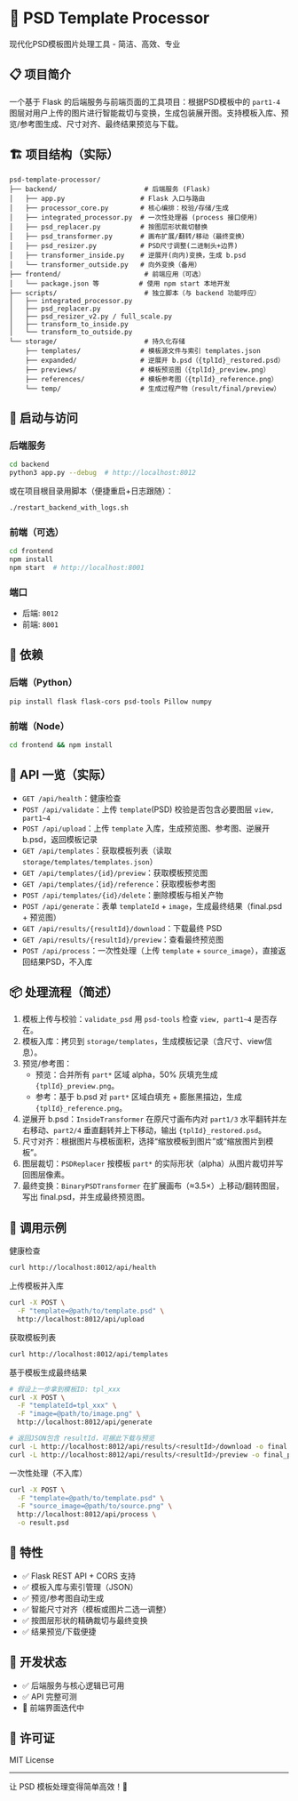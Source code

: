 # 🎯 PSD Template Processor

现代化PSD模板图片处理工具 - 简洁、高效、专业

## 📋 项目简介

一个基于 Flask 的后端服务与前端页面的工具项目：根据PSD模板中的 `part1-4` 图层对用户上传的图片进行智能裁切与变换，生成包装展开图。支持模板入库、预览/参考图生成、尺寸对齐、最终结果预览与下载。

## 🏗️ 项目结构（实际）

```
psd-template-processor/
├── backend/                      # 后端服务 (Flask)
│   ├── app.py                   # Flask 入口与路由
│   ├── processor_core.py        # 核心编排：校验/存储/生成
│   ├── integrated_processor.py  # 一次性处理器 (process 接口使用)
│   ├── psd_replacer.py          # 按图层形状裁切替换
│   ├── psd_transformer.py       # 画布扩展/翻转/移动（最终变换）
│   ├── psd_resizer.py           # PSD尺寸调整(二进制头+边界)
│   ├── transformer_inside.py    # 逆展开(向内)变换，生成 b.psd
│   └── transformer_outside.py   # 向外变换（备用）
├── frontend/                     # 前端应用（可选）
│   └── package.json 等          # 使用 npm start 本地开发
├── scripts/                      # 独立脚本（与 backend 功能呼应）
│   ├── integrated_processor.py
│   ├── psd_replacer.py
│   ├── psd_resizer_v2.py / full_scale.py
│   ├── transform_to_inside.py
│   └── transform_to_outside.py
└── storage/                      # 持久化存储
    ├── templates/               # 模板源文件与索引 templates.json
    ├── expanded/                # 逆展开 b.psd（{tplId}_restored.psd）
    ├── previews/                # 模板预览图（{tplId}_preview.png）
    ├── references/              # 模板参考图（{tplId}_reference.png）
    └── temp/                    # 生成过程产物（result/final/preview）
```

## 🚀 启动与访问

### 后端服务
```bash
cd backend
python3 app.py --debug  # http://localhost:8012
```
或在项目根目录用脚本（便捷重启+日志跟随）：
```bash
./restart_backend_with_logs.sh
```

### 前端（可选）
```bash
cd frontend
npm install
npm start  # http://localhost:8001
```

### 端口
- 后端: `8012`
- 前端: `8001`

## 🔧 依赖

### 后端（Python）
```bash
pip install flask flask-cors psd-tools Pillow numpy
```

### 前端（Node）
```bash
cd frontend && npm install
```

## 🔌 API 一览（实际）

- `GET /api/health`：健康检查
- `POST /api/validate`：上传 `template`(PSD) 校验是否包含必要图层 `view, part1~4`
- `POST /api/upload`：上传 `template` 入库，生成预览图、参考图、逆展开 b.psd，返回模板记录
- `GET /api/templates`：获取模板列表（读取 `storage/templates/templates.json`）
- `GET /api/templates/{id}/preview`：获取模板预览图
- `GET /api/templates/{id}/reference`：获取模板参考图
- `POST /api/templates/{id}/delete`：删除模板与相关产物
- `POST /api/generate`：表单 `templateId` + `image`，生成最终结果（final.psd + 预览图）
- `GET /api/results/{resultId}/download`：下载最终 PSD
- `GET /api/results/{resultId}/preview`：查看最终预览图
- `POST /api/process`：一次性处理（上传 `template` + `source_image`），直接返回结果PSD，不入库

## 📦 处理流程（简述）

1) 模板上传与校验：`validate_psd` 用 `psd-tools` 检查 `view, part1~4` 是否存在。
2) 模板入库：拷贝到 `storage/templates`，生成模板记录（含尺寸、view信息）。
3) 预览/参考图：
   - 预览：合并所有 `part*` 区域 alpha，50% 灰填充生成 `{tplId}_preview.png`。
   - 参考：基于 b.psd 对 `part*` 区域白填充 + 膨胀黑描边，生成 `{tplId}_reference.png`。
4) 逆展开 b.psd：`InsideTransformer` 在原尺寸画布内对 `part1/3` 水平翻转并左右移动、`part2/4` 垂直翻转并上下移动，输出 `{tplId}_restored.psd`。
5) 尺寸对齐：根据图片与模板面积，选择“缩放模板到图片”或“缩放图片到模板”。
6) 图层裁切：`PSDReplacer` 按模板 `part*` 的实际形状（alpha）从图片裁切并写回图层像素。
7) 最终变换：`BinaryPSDTransformer` 在扩展画布（≈3.5×）上移动/翻转图层，写出 final.psd，并生成最终预览图。

## 🧪 调用示例

健康检查
```bash
curl http://localhost:8012/api/health
```

上传模板并入库
```bash
curl -X POST \
  -F "template=@path/to/template.psd" \
  http://localhost:8012/api/upload
```

获取模板列表
```bash
curl http://localhost:8012/api/templates
```

基于模板生成最终结果
```bash
# 假设上一步拿到模板ID: tpl_xxx
curl -X POST \
  -F "templateId=tpl_xxx" \
  -F "image=@path/to/image.png" \
  http://localhost:8012/api/generate

# 返回JSON包含 resultId，可据此下载与预览
curl -L http://localhost:8012/api/results/<resultId>/download -o final.psd
curl -L http://localhost:8012/api/results/<resultId>/preview -o final_preview.png
```

一次性处理（不入库）
```bash
curl -X POST \
  -F "template=@path/to/template.psd" \
  -F "source_image=@path/to/source.png" \
  http://localhost:8012/api/process \
  -o result.psd
```

## 🎯 特性

- ✅ Flask REST API + CORS 支持
- ✅ 模板入库与索引管理（JSON）
- ✅ 预览/参考图自动生成
- ✅ 智能尺寸对齐（模板或图片二选一调整）
- ✅ 按图层形状的精确裁切与最终变换
- ✅ 结果预览/下载便捷

## 📝 开发状态

- ✅ 后端服务与核心逻辑已可用
- ✅ API 完整可测
- 🚧 前端界面迭代中

## 📄 许可证

MIT License

---

让 PSD 模板处理变得简单高效！🎯
